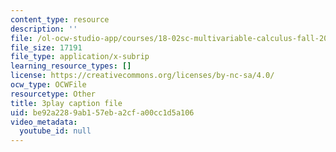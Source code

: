 ```yaml
---
content_type: resource
description: ''
file: /ol-ocw-studio-app/courses/18-02sc-multivariable-calculus-fall-2010/be92a2289ab157eba2cfa00cc1d5a106_XZ1QwS1IKgw.vtt
file_size: 17191
file_type: application/x-subrip
learning_resource_types: []
license: https://creativecommons.org/licenses/by-nc-sa/4.0/
ocw_type: OCWFile
resourcetype: Other
title: 3play caption file
uid: be92a228-9ab1-57eb-a2cf-a00cc1d5a106
video_metadata:
  youtube_id: null
---
```

